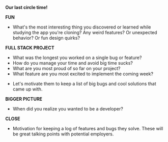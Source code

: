 **Our last circle time!**

**FUN**

- What's the most interesting thing you discovered or learned while
  studying the app you're cloning? Any weird features? Or unexpected
  behavior? Or fun design quirks?

**FULL STACK PROJECT**

- What was the longest you worked on a single bug or feature?
- How do you manage your time and avoid big time sucks?
- What are you most proud of so far on your project?
- What feature are you most excited to implement the coming week?

* Let's motivate them to keep a list of big bugs and cool solutions
  that came up with.

**BIGGER PICTURE**

- When did you realize you wanted to be a developer?

**CLOSE**

- Motivation for keeping a log of features and bugs they solve. These
  will be great talking points with potential employers.